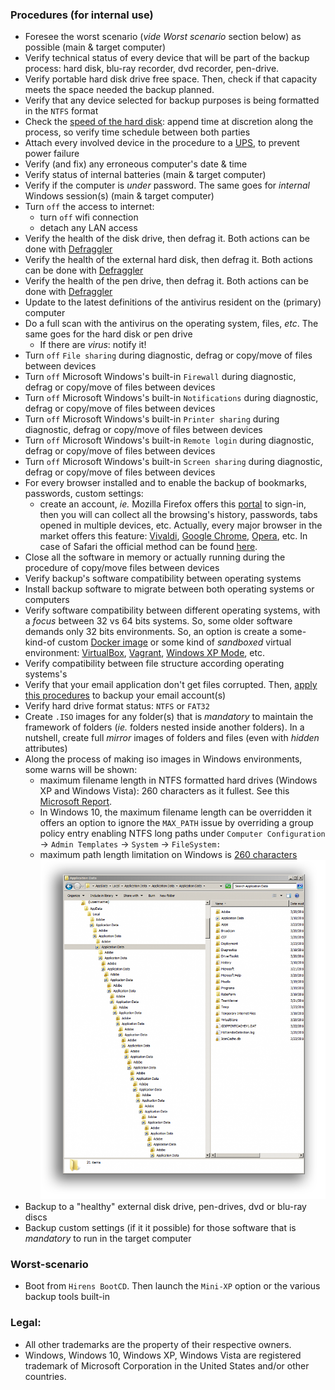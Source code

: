 ### Procedures (for internal use)
* Foresee the worst scenario (_vide_ *Worst scenario* section below) as possible (main & target computer)
* Verify technical status of every device that will be part of the backup process: hard disk, blu-ray recorder, dvd recorder, pen-drive.
* Verify portable hard disk drive free space. Then, check if that capacity meets the space needed the backup planned. 
* Verify that any device selected for backup purposes is being formatted in the `NTFS` format
* Check the [speed of the hard disk](https://hdd.userbenchmark.com/Software): append time at discretion along the process, so verify time schedule between both parties
* Attach every involved device in the procedure to a [UPS](https://en.wikipedia.org/wiki/Uninterruptible_power_supply), to prevent power failure
* Verify (and fix) any erroneous computer's date & time
* Verify status of internal batteries (main & target computer)
* Verify if the computer is _under_ password. The same goes for _internal_ Windows session(s) (main & target computer)
* Turn `off` the access to internet: 
     - turn `off` wifi connection 
     - detach any LAN access 
* Verify the health of the disk drive, then defrag it. Both actions can be done with [Defraggler](https://www.ccleaner.com/defraggler)
* Verify the health of the external hard disk, then defrag it. Both actions can be done with [Defraggler](https://www.ccleaner.com/defraggler)
* Verify the health of the pen drive, then defrag it. Both actions can be done with [Defraggler](https://www.ccleaner.com/defraggler)
* Update to the latest definitions of the antivirus resident on the (primary) computer
* Do a full scan with the antivirus on the operating system, files, _etc_. The same goes for the hard disk or pen drive
    - If there are _virus_: notify it!
* Turn `off` `File sharing` during diagnostic, defrag or copy/move of files between devices
* Turn `off` Microsoft Windows's built-in `Firewall` during diagnostic, defrag or copy/move of files between devices
* Turn `off` Microsoft Windows's built-in `Notifications` during diagnostic, defrag or copy/move of files between devices
* Turn `off` Microsoft Windows's built-in `Printer sharing` during diagnostic, defrag or copy/move of files between devices
* Turn `off` Microsoft Windows's built-in `Remote login` during diagnostic, defrag or copy/move of files between devices
* Turn `off` Microsoft Windows's built-in `Screen sharing` during diagnostic, defrag or copy/move of files between devices
* For every browser installed and to enable the backup of bookmarks, passwords, custom settings:
    - create an account, _ie._ Mozilla Firefox offers this [portal](https://www.mozilla.org/en-US/firefox/accounts/) to sign-in, then you will can collect all the browsing's history, passwords, tabs opened in multiple devices, etc. Actually, every major browser in the market offers this feature: [Vivaldi](https://login.vivaldi.net/profile/), [Google Chrome](https://chrome.google.com/sync), [Opera](https://auth.opera.com/account/login), etc. In case of Safari the official method can be found [here](https://support.apple.com/en-us/HT203519#windows).  
* Close all the software in memory or actually running during the procedure of copy/move files between devices
* Verify backup's software compatibility between operating systems 
* Install backup software to migrate between both operating systems or computers
* Verify software compatibility between different operating systems, with a _focus_ between 32 vs 64 bits systems. So, some older software demands only 32 bits environments. So, an option is create a some-kind-of custom [Docker image](https://www.howtoforge.com/tutorial/building-and-publishing-custom-docker-images/) or some kind of _sandboxed_ virtual environment: [VirtualBox](https://www.virtualbox.org/), [Vagrant](https://www.vagrantup.com/), [Windows XP Mode](https://www.microsoft.com/en-us/download/details.aspx?id=8002), etc.
* Verify compatibility between file structure according operating systems's
* Verify that your email application don't get files corrupted. Then, [apply this procedures](outlook.md) to backup your email account(s)
* Verify hard drive format status: `NTFS` or `FAT32`
* Create `.ISO` images for any folder(s) that is *mandatory* to maintain the framework of folders (_ie._ folders nested inside another folders). In a nutshell, create full _mirror_ images of folders and files (even with _hidden_ attributes)
* Along the process of making iso images in Windows environments, some warns will be shown:
    - maximum filename length in NTFS formatted hard drives (Windows XP and Windows Vista): 260 characters as it fullest. See this [Microsoft Report](https://docs.microsoft.com/en-us/dotnet/api/system.io.pathtoolongexception?redirectedfrom=MSDN&view=netframework-4.8).
    - In Windows 10, the maximum filename length can be overridden it offers an option to ignore the `MAX_PATH` issue by overriding a group policy entry enabling NTFS long paths under `Computer Configuration` -> `Admin Templates` -> `System` -> `FileSystem:`
    - maximum path length limitation on Windows is [260 characters](https://docs.microsoft.com/en-us/windows/desktop/FileIO/naming-a-file)
    ![nested_folders.png](images/2171080336-nested_folders.png)
* Backup to a "healthy" external disk drive, pen-drives, dvd or blu-ray discs
* Backup custom settings (if it it possible) for those software that is *mandatory* to run in the target computer

### Worst-scenario
* Boot from `Hirens BootCD`. Then launch the `Mini-XP` option or the various backup tools built-in

### Legal:
* All other trademarks are the property of their respective owners.
* Windows, Windows 10, Windows XP, Windows Vista are registered trademark of Microsoft Corporation in the United States and/or other countries.